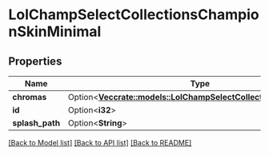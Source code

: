 # LolChampSelectCollectionsChampionSkinMinimal

## Properties

Name | Type | Description | Notes
------------ | ------------- | ------------- | -------------
**chromas** | Option<[**Vec<crate::models::LolChampSelectCollectionsChromaSkin>**](LolChampSelectCollectionsChromaSkin.md)> |  | [optional]
**id** | Option<**i32**> |  | [optional]
**splash_path** | Option<**String**> |  | [optional]

[[Back to Model list]](../README.md#documentation-for-models) [[Back to API list]](../README.md#documentation-for-api-endpoints) [[Back to README]](../README.md)



